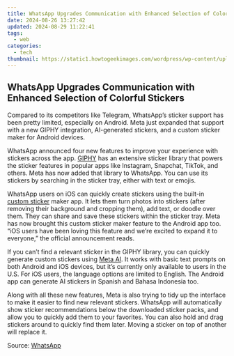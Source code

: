 ```yaml
---
title: WhatsApp Upgrades Communication with Enhanced Selection of Colorful Stickers
date: 2024-08-26 13:27:42
updated: 2024-08-29 11:22:41
tags:
  - web
categories:
  - tech
thumbnail: https://static1.howtogeekimages.com/wordpress/wp-content/uploads/2024/06/message-on-whatsapp-with-a-number-that-is-not-saved-in-the-contacts.jpg
---
```


## WhatsApp Upgrades Communication with Enhanced Selection of Colorful Stickers

Compared to its competitors like Telegram, WhatsApp’s sticker support has been pretty limited, especially on Android. Meta just expanded that support with a new GIPHY integration, AI-generated stickers, and a custom sticker maker for Android devices.

 WhatsApp announced four new features to improve your experience with stickers across the app. [GIPHY](https://extra-support.techidaily.com/mastering-sound-and-filter-integration-in-windows-10-photos-app-for-2024/) has an extensive sticker library that powers the sticker features in popular apps like Instagram, Snapchat, TikTok, and others. Meta has now added that library to WhatsApp. You can use its stickers by searching in the sticker tray, either with text or emojis.

 WhatsApp users on iOS can quickly create stickers using the built-in [custom sticker](https://android-pokemon-go.techidaily.com/in-2024-what-is-the-best-pokemon-for-pokemon-pvp-ranking-on-zte-blade-a73-5g-drfone-by-drfone-virtual-android/) maker app. It lets them turn photos into stickers (after removing their background and cropping them), add text, or doodle over them. They can share and save these stickers within the sticker tray. Meta has now brought this custom sticker maker feature to the Android app too. “iOS users have been loving this feature and we’re excited to expand it to everyone,” the official announcement reads.

 If you can’t find a relevant sticker in the GIPHY library, you can quickly generate custom stickers using [Meta AI](https://youtube-stream.techidaily.com/2024-approved-getting-the-most-out-of-live-sports-on-youtube-tv/). It works with basic text prompts on both Android and iOS devices, but it’s currently only available to users in the U.S. For iOS users, the language options are limited to English. The Android app can generate AI stickers in Spanish and Bahasa Indonesia too.

 Along with all these new features, Meta is also trying to tidy up the interface to make it easier to find new relevant stickers. WhatsApp will automatically show sticker recommendations below the downloaded sticker packs, and allow you to quickly add them to your favorites. You can also hold and drag stickers around to quickly find them later. Moving a sticker on top of another will replace it.

 Source: [WhatsApp](https://blog.whatsapp.com/express-yourself-with-more-stickers)

<ins class="adsbygoogle"
     style="display:block"
     data-ad-format="autorelaxed"
     data-ad-client="ca-pub-7571918770474297"
     data-ad-slot="1223367746"></ins>



<ins class="adsbygoogle"
     style="display:block"
     data-ad-client="ca-pub-7571918770474297"
     data-ad-slot="8358498916"
     data-ad-format="auto"
     data-full-width-responsive="true"></ins>
